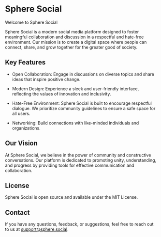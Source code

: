 # Sphere Social

Welcome to Sphere Social

Sphere Social is a modern social media platform designed to foster meaningful collaboration and discussion in a respectful and hate-free environment. Our mission is to create a digital space where people can connect, share, and grow together for the greater good of society.

## Key Features

- Open Collaboration: Engage in discussions on diverse topics and share ideas that inspire positive change.

- Modern Design: Experience a sleek and user-friendly interface, reflecting the values of innovation and inclusivity.

- Hate-Free Environment: Sphere Social is built to encourage respectful dialogue. We prioritize community guidelines to ensure a safe space for all users.

- Networking: Build connections with like-minded individuals and organizations.

## Our Vision

At Sphere Social, we believe in the power of community and constructive conversations. Our platform is dedicated to promoting unity, understanding, and progress by providing tools for effective communication and collaboration.

## License

Sphere Social is open source and available under the MIT License.

## Contact

If you have any questions, feedback, or suggestions, feel free to reach out to us at support@sphere.social.